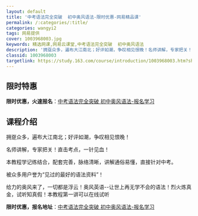 ```yaml
---
layout: default
title: '中考语法完全突破  初中奥风语法-限时优惠-网易精品课'
permalink: /:categories/:title/
categories: wangyi2
tags: 网易提供
cover: 1003968003.jpg
keywords: 精选网课,网易云课堂,中考语法完全突破  初中奥风语法
description: '拥趸众多，遍布大江南北；好评如潮，争叹相见恨晚！名师讲解，专家把关！直击考点，一针见血！本教程学记练结合，配套完善，脉络'
classid: 1003968003
targetlink: https://study.163.com/course/introduction/1003968003.htm?share=1&shareId=1025206652&utm_campaign=share&utm_medium=iphoneShare&utm_source=&utm_u=1025206652
---
```


## 限时特惠

**限时优惠，火速报名**：[中考语法完全突破  初中奥风语法-报名学习](https://study.163.com/course/introduction/1003968003.htm?share=1&shareId=1025206652&utm_campaign=share&utm_medium=iphoneShare&utm_source=&utm_u=1025206652)

## 课程介绍

拥趸众多，遍布大江南北；好评如潮，争叹相见恨晚！

名师讲解，专家把关！直击考点，一针见血！

本教程学记练结合，配套完善，脉络清晰，讲解通俗易懂，直接针对中考。

被众多用户誉为“见过的最好的语法资料”！



 给力的奥风来了，一切都是浮云！奥风英语--让世上再无学不会的语法！烈火炼真金，试听知真假！本教程第一讲可以在线试听

**限时优惠，报名地址**：[中考语法完全突破  初中奥风语法-报名学习](https://study.163.com/course/introduction/1003968003.htm?share=1&shareId=1025206652&utm_campaign=share&utm_medium=iphoneShare&utm_source=&utm_u=1025206652)

